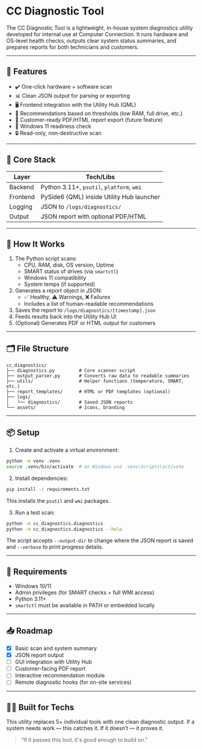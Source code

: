 # CC Diagnostic Tool

The CC Diagnostic Tool is a lightweight, in-house system diagnostics utility developed for internal use at Computer Connection. It runs hardware and OS-level health checks, outputs clear system status summaries, and prepares reports for both technicians and customers.

---

## 🔧 Features

- ✔️ One-click hardware + software scan
- 📊 Clean JSON output for parsing or exporting
- 🖥️ Frontend integration with the Utility Hub (QML)
- 🚨 Recommendations based on thresholds (low RAM, full drive, etc.)
- 🧾 Customer-ready PDF/HTML report export (future feature)
- 🧠 Windows 11 readiness check
- 🔒 Read-only, non-destructive scan

---

## 🧱 Core Stack

| Layer     | Tech/Libs                                 |
|-----------|--------------------------------------------|
| Backend   | Python 3.11+, `psutil`, `platform`, `wmi` |
| Frontend  | PySide6 (QML) inside Utility Hub launcher  |
| Logging   | JSON to `/logs/diagnostics/`               |
| Output    | JSON report with optional PDF/HTML         |

---

## 🚀 How It Works

1. The Python script scans:
   - CPU, RAM, disk, OS version, Uptime
   - SMART status of drives (via `smartctl`)
   - Windows 11 compatibility
   - System temps (if supported)
2. Generates a report object in JSON:
   - ✅ Healthy, ⚠️ Warnings, ❌ Failures
   - Includes a list of human-readable recommendations
3. Saves the report to `/logs/diagnostics/[timestamp].json`
4. Feeds results back into the Utility Hub UI
5. (Optional) Generates PDF or HTML output for customers

---

## 🗂 File Structure

```text
cc_diagnostics/
├── diagnostics.py         # Core scanner script
├── output_parser.py       # Converts raw data to readable summaries
├── utils/                 # Helper functions (temperature, SMART, etc.)
├── report_templates/      # HTML or PDF templates (optional)
├── logs/
│   └── diagnostics/       # Saved JSON reports
└── assets/                # Icons, branding
```

---

## 📦 Setup

1. Create and activate a virtual environment:
```bash
python -m venv .venv
source .venv/bin/activate  # on Windows use .venv\Scripts\activate
```

2. Install dependencies:
```bash
pip install -r requirements.txt
```
This installs the `psutil` and `wmi` packages.

3. Run a test scan:
```bash
python -m cc_diagnostics.diagnostics
python -m cc_diagnostics.diagnostics --help
```

The script accepts `--output-dir` to change where the JSON report is saved and
`--verbose` to print progress details.

---

## 📌 Requirements

- Windows 10/11
- Admin privileges (for SMART checks + full WMI access)
- Python 3.11+
- `smartctl` must be available in PATH or embedded locally

---

## 📥 Roadmap

- [x] Basic scan and system summary
- [x] JSON report output
- [ ] GUI integration with Utility Hub
- [ ] Customer-facing PDF report
- [ ] Interactive recommendation module
- [ ] Remote diagnostic hooks (for on-site services)

---

## 👨‍🔧 Built for Techs

This utility replaces 5+ individual tools with one clean diagnostic output. If a system needs work — this catches it. If it doesn’t — it proves it.

> “If it passes this tool, it's good enough to build on.”
